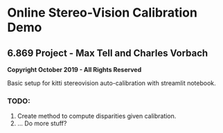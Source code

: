 # Online Stereo-Vision Calibration Demo
## 6.869 Project - Max Tell and Charles Vorbach
**Copyright October 2019 - All Rights Reserved**

Basic setup for kitti stereovision auto-calibration with streamlit notebook.

### TODO:
1. Create method to compute disparities given calibration.
2. ... Do more stuff?


